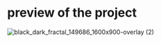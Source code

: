 # preview of the project


![black_dark_fractal_149686_1600x900-overlay (2)](https://user-images.githubusercontent.com/77120718/180050458-c7fe44b8-0741-4e9f-b4ad-33022bee2ab5.jpeg)
